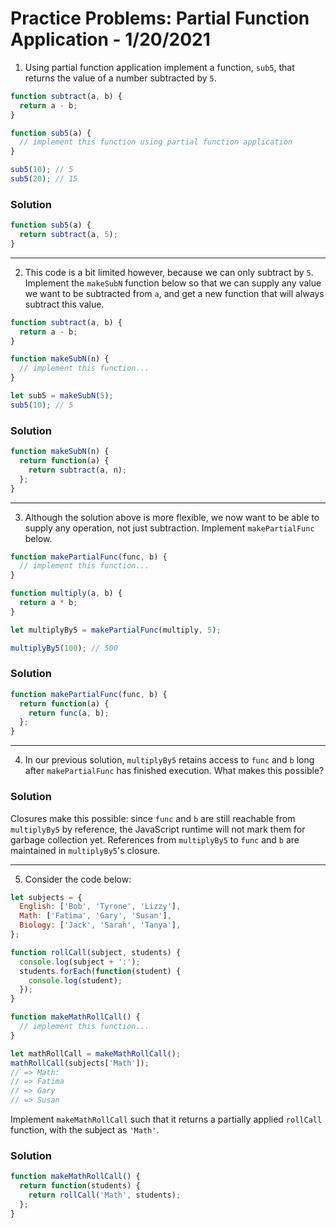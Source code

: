 
# Practice Problems: Partial Function Application - 1/20/2021

1. Using partial function application implement a function, `sub5`, that returns the value of a number subtracted by `5`.

```javascript
function subtract(a, b) {
  return a - b;
}

function sub5(a) {
  // implement this function using partial function application
}

sub5(10); // 5
sub5(20); // 15
```

### Solution

```javascript
function sub5(a) {
  return subtract(a, 5);
}
```

---

2. This code is a bit limited however, because we can only subtract by `5`. Implement the `makeSubN` function below so that we can supply any value we want to be subtracted from `a`, and get a new function that will always subtract this value.

```javascript
function subtract(a, b) {
  return a - b;
}

function makeSubN(n) {
  // implement this function...
}

let sub5 = makeSubN(5);
sub5(10); // 5
```

### Solution

```javascript
function makeSubN(n) {
  return function(a) {
    return subtract(a, n);
  };
}
```

---

3. Although the solution above is more flexible, we now want to be able to supply any operation, not just subtraction. Implement `makePartialFunc` below.

```javascript
function makePartialFunc(func, b) {
  // implement this function...
}

function multiply(a, b) {
  return a * b;
}

let multiplyBy5 = makePartialFunc(multiply, 5);

multiplyBy5(100); // 500
```

### Solution

```javascript
function makePartialFunc(func, b) {
  return function(a) {
    return func(a, b);
  };
}
```

---

4. In our previous solution, `multiplyBy5` retains access to `func` and `b` long after `makePartialFunc` has finished execution. What makes this possible?

### Solution

Closures make this possible: since `func` and `b` are still reachable from `multiplyBy5` by reference, the JavaScript runtime will not mark them for garbage collection yet. References from `multiplyBy5` to `func` and `b` are maintained in `multiplyBy5`'s closure.

---

5. Consider the code below:

```javascript
let subjects = {
  English: ['Bob', 'Tyrone', 'Lizzy'],
  Math: ['Fatima', 'Gary', 'Susan'],
  Biology: ['Jack', 'Sarah', 'Tanya'],
};

function rollCall(subject, students) {
  console.log(subject + ':');
  students.forEach(function(student) {
    console.log(student);
  });
}

function makeMathRollCall() {
  // implement this function...
}

let mathRollCall = makeMathRollCall();
mathRollCall(subjects['Math']);
// => Math:
// => Fatima
// => Gary
// => Susan
```

Implement `makeMathRollCall` such that it returns a partially applied `rollCall` function, with the subject as `'Math'`.


### Solution

```javascript
function makeMathRollCall() {
  return function(students) {
    return rollCall('Math', students);
  };
}
```
